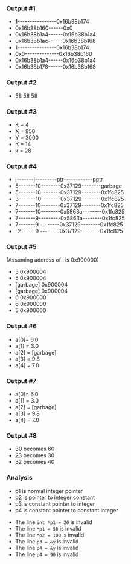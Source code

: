 ### Output #1

- 1----------------0x16b38b174
- 0x16b38b160------0x0
- 0x16b38b1a4------0x16b38b1a4
- 0x16b38b1ac------0x16b38b168
- 1----------------0x16b38b174
- 0x0--------------0x16b38b160
- 0x16b38b1a4------0x16b38b1a4
- 0x16b38b178------0x16b38b168


### Output #2
- 58 58 58

### Output #3
- K = 4
- X = 950 
- Y = 3000
- K = 14
- k = 28

### Output #4
- i-------j---------ptr------------pptr
- 5-------10--------0x37129--------garbage
- 5-------10--------0x37129--------0x1fc825
- 3-------10--------0x37129--------0x1fc825
- 7-------10--------0x37129--------0x1fc825
- 7-------10--------0x5863a--------0x1fc825
- 7-------9---------0x5863a--------0x1fc825
- 7-------9 --------0x37129--------0x1fc825
- -2------9 --------0x37129--------0x1fc825

### Output #5
(Assuming address of i is 0x900000)
- 5 0x900004
- 5 0x900004
- [garbage] 0x900004
- [garbage] 0x900004
- 6 0x900000
- 6 0x900000
- 5 0x900000

### Output #6
- a[0]= 6.0
- a[1] = 3.0
- a[2] = [garbage]
- a[3] = 9.8
- a[4] = 7.0

### Output #7

- a[0]= 6.0
- a[1] = 3.0
- a[2] = [garbage]
- a[3] = 9.8
- a[4] = 7.0

### Output #8

- 30 becomes 60
- 23 becomes 30
- 32 becomes 40

### Analysis
+ p1 is normal integer pointer
+ p2 is pointer to integer constant
+ p3 is constant pointer to integer
+ p4 is constant pointer to constant integer

- The line `int *p1 = 20` is invalid
- The line `*p1 = 50` is invalid
- The line `*p2 = 100` is invalid
- The line `p3 = &y` is invalid
- The line `p4 = &y` is invalid
- The line `p4 = 90` is invalid
